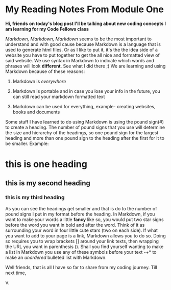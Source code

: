 # My Reading Notes From Module One
**Hi, friends**
**on today's blog post I'll be talking about new coding concepts I am learning for my Code Fellows class**

_Markdown, Markdown, Markdown_ seems to be the most important to understand and with good cause because Markdown is a language that is used to generate html files. Or as I like to put it, it's the the idea side of a website you have to put together to get the all nice and formatted view of said website. We use syntax in Markdown to indicate which words and phrases will look **different**. See what I did there ;)
We are learning and using Markdown because of these reasons:

1. Markdown is _everywhere_

2. Markdown is portable and in case you lose your info in the future, you can still read your markdown formatted text
3. Markdown can be used for everything, example- creating websites, books and documents

Some stuff I have learned to do using Markdown is using the pound sign(#) to create a heading. The number of pound signs that you use will determine the size and hierarchy of the headings, so one pound sign for the largest heading and more than one pound sign to the heading after the first for it to be smaller.
Example:
# this is one heading

## this is my second heading

### this is my third heading

As you can see the headings get smaller and that is do to the number of pound signs I put in my format before the heading.
In Markdown, if you want to make your words a little **fancy** like so, you would put two star signs before the word you want in bold and after the word. Think of it as surrounding your word in four little cute stars (two on each side).
If what you want to add to your page is a link, Markdown allows you to do so. Doing so requires you to wrap brackets [] around your link texts, then wrapping the URL you want in parenthesis ().
Shall you find yourself wanting to make a list in Markdown you use any of these symbols before your text -+* to make an _unordered_ bulleted list with Markdown.

Well friends, that is all I have so far to share from my coding journey.
Till next time,

V.